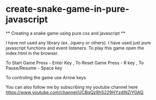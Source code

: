 # create-snake-game-in-pure-javascript

** Creating a snake game using pure css and javascript **

I have not used any library (ex. Jquery or others). I have used just pure javascript functions and event listeners.
To play this game open the index.html in the browser. 

To Start Game Press - Enter Key ,
To Reset Game Press - R key ,
To Pause/Resume - Space key

To controling the game use Arrow keys

You can also follow me by subscribing my youtube channel here
https://www.youtube.com/channel/UCBqQz9hS229HYzdiNZjYGAQ
